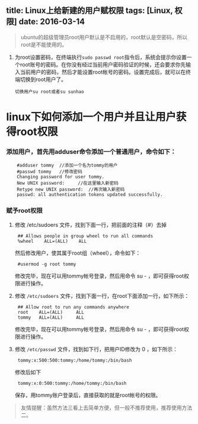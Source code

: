 title: Linux上给新建的用户赋权限
tags: [Linux, 权限]
date: 2016-03-14
---

> ubuntu的超级管理员root用户默认是不启用的，root默认是空密码，所以root是不能使用的。

 1. 为root设置密码，在终端执行`sudo passwd root`指令后，系统会提示你设置一个root账号的密码。在你没有经过当前用户密码验证的时候，还会要求你先输入当前用户的密码，然后才能设置root帐号的密码。设置完成后，就可以在终端切换到root用户了。

		切换用户su root或者su sunhao
		
<!-- more -->


# linux下如何添加一个用户并且让用户获得root权限

### 添加用户，首先用adduser命令添加一个普通用户，命令如下：

		#adduser tommy  //添加一个名为tommy的用户
		#passwd tommy   //修改密码
		Changing password for user tommy.
		New UNIX password:     //在这里输入新密码
		Retype new UNIX password:  //再次输入新密码
		passwd: all authentication tokens updated successfully.

### 赋予root权限

1. 修改 /etc/sudoers 文件，找到下面一行，把前面的注释（#）去掉

		## Allows people in group wheel to run all commands
		%wheel    ALL=(ALL)    ALL

	然后修改用户，使其属于root组（wheel），命令如下：

		#usermod -g root tommy

	修改完毕，现在可以用tommy帐号登录，然后用命令 su - ，即可获得root权限进行操作。

2. 修改 `/etc/sudoers` 文件，找到下面一行，在root下面添加一行，如下所示：

		## Allow root to run any commands anywhere
		root    ALL=(ALL)     ALL
		tommy   ALL=(ALL)     ALL

	修改完毕，现在可以用tommy帐号登录，然后用命令 su - ，即可获得root权限进行操作。

3. 修改 `/etc/passwd` 文件，找到如下行，把用户ID修改为 0 ，如下所示：

		tommy:x:500:500:tommy:/home/tommy:/bin/bash

	修改后如下

		tommy:x:0:500:tommy:/home/tommy:/bin/bash

	保存，用tommy账户登录后，直接获取的就是root帐号的权限。

> 友情提醒：虽然方法三看上去简单方便，但一般不推荐使用，推荐使用方法二。